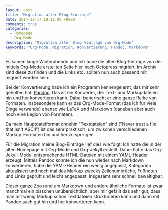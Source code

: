```yaml
---
layout: post
title: "Migration alter Blog-Einträge"
date: 2014-12-17 18:11:00 +0000
comments: true
categories:
  - Homepage
  - Org-Mode
description: "Migration alter Blog-Einträge von Org-Mode"
keywords: "Org-Mode, Migration, Konvertierung, Pandoc, Markdown" 
---
```


Es kamen lange Winterabende und ich habe die alten Blog-Einträge von
der mittels Org-Mode erstellten Seite hier nach Octopress
migriert. Im Archiv sind diese zu finden und die Links etc. sollten
nun auch passend mit migriert worden sein.

Bei der Konvertierung habe ich ein Programm kennengelernt, das mir
sehr geholfen hat: [Pandoc](http://johnmacfarlane.net/pandoc/). Das
ist ein Konverter, der Text- und Markupdateien hin und her
konvertieren kann. Dabei beherrscht er eine ganze Reihe von
Formaten. Insbesondere kann er das Org-Mode-Format (das ich für viele
Dinge verwende) ebenso wie LaTeX und Markdown (daneben aber auch noch
eine Legion von Formaten).

Da mein Hauptdateiformat ohnehin "Textdateien" sind ("Never trust a
file that isn't ASCII") ist das sehr praktisch, um zwischen
verschiedenen Markup-Formaten hin und her zu springen.

Für die Migration meine Blog-Einträge lief dies wie folgt: Ich hatte
die in der alten Homepage mit Org-Mode und Org-Jekyll erstellt. Dabei
hatte das Org-Jekyll-Modul entsprechende HTML-Dateien mit einem
YAML-Header erzeugt. Mittels Pandoc konnte ich die nun wieder nach
Markdown konvertieren, habe die YAML-Header ein wenig angepasst,
Kategorien aktualisiert und noch mal das Markup zwecks Zeilenumbrüche,
Fußnoten und Links geprüft und leicht angepasst. Insgesamt sehr
schnell bewältigbar.

Dieser ganze Zoo rund um Markdown und andere ähnliche Formate ist zwar
manchmal ein bisschen unübersichtlich, aber mir gefällt das sehr gut,
dass man mit wenig Markup schön Textdateien strukturieren kann und
dann mit Pandoc auch gut hin und her konvertieren kann.
